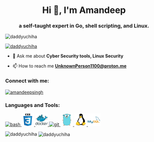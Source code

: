 <h1 align="center">Hi 👋, I'm Amandeep</h1>
<h3 align="center">a self-taught expert in Go, shell scripting, and Linux.</h3>

<p align="left"> <img src="https://komarev.com/ghpvc/?username=daddyuchiha&label=Profile%20views&color=0e75b6&style=flat" alt="daddyuchiha" /> </p>

<p align="left"> <a href="https://github.com/ryo-ma/github-profile-trophy"><img src="https://github-profile-trophy.vercel.app/?username=daddyuchiha" alt="daddyuchiha" /></a> </p>

- 💬 Ask me about **Cyber Security tools, Linux Security**

- 📫 How to reach me **UnknownPerson1100@proton.me**

<h3 align="left">Connect with me:</h3>
<p align="left">
<a href="https://linkedin.com/in/amandeepsingh" target="blank"><img align="center" src="https://raw.githubusercontent.com/rahuldkjain/github-profile-readme-generator/master/src/images/icons/Social/linked-in-alt.svg" alt="amandeepsingh" height="30" width="40" /></a>
</p>

<h3 align="left">Languages and Tools:</h3>
<p align="left"> <a href="https://www.gnu.org/software/bash/" target="_blank" rel="noreferrer"> <img src="https://www.vectorlogo.zone/logos/gnu_bash/gnu_bash-icon.svg" alt="bash" width="40" height="40"/> </a> <a href="https://www.w3schools.com/css/" target="_blank" rel="noreferrer"> <img src="https://raw.githubusercontent.com/devicons/devicon/master/icons/css3/css3-original-wordmark.svg" alt="css3" width="40" height="40"/> </a> <a href="https://www.docker.com/" target="_blank" rel="noreferrer"> <img src="https://raw.githubusercontent.com/devicons/devicon/master/icons/docker/docker-original-wordmark.svg" alt="docker" width="40" height="40"/> </a> <a href="https://git-scm.com/" target="_blank" rel="noreferrer"> <img src="https://www.vectorlogo.zone/logos/git-scm/git-scm-icon.svg" alt="git" width="40" height="40"/> </a> <a href="https://golang.org" target="_blank" rel="noreferrer"> <img src="https://raw.githubusercontent.com/devicons/devicon/master/icons/go/go-original.svg" alt="go" width="40" height="40"/> </a> <a href="https://www.linux.org/" target="_blank" rel="noreferrer"> <img src="https://raw.githubusercontent.com/devicons/devicon/master/icons/linux/linux-original.svg" alt="linux" width="40" height="40"/> </a> <a href="https://www.mysql.com/" target="_blank" rel="noreferrer"> <img src="https://raw.githubusercontent.com/devicons/devicon/master/icons/mysql/mysql-original-wordmark.svg" alt="mysql" width="40" height="40"/> </a> </p>

<p><img align="left" src="https://github-readme-stats.vercel.app/api/top-langs?username=daddyuchiha&show_icons=true&locale=en&layout=compact" alt="daddyuchiha" /></p>

<p>&nbsp;<img align="center" src="https://github-readme-stats.vercel.app/api?username=daddyuchiha&show_icons=true&locale=en" alt="daddyuchiha" /></p>
